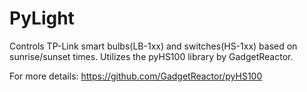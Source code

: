 # PyLight
Controls TP-Link smart bulbs(LB-1xx) and switches(HS-1xx) based on sunrise/sunset times. Utilizes the pyHS100 library by GadgetReactor. 

For more details: https://github.com/GadgetReactor/pyHS100
